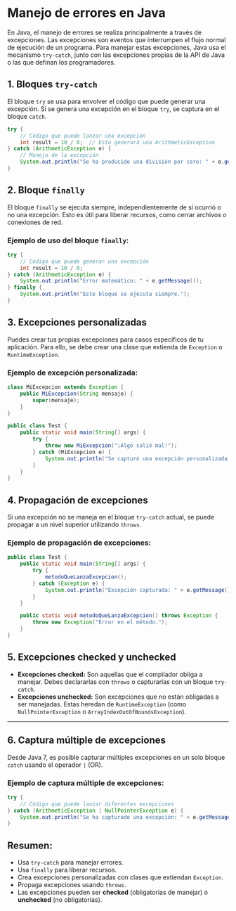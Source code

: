 # Manejo de errores en Java

En Java, el manejo de errores se realiza principalmente a través de excepciones. Las excepciones son eventos que interrumpen el flujo normal de ejecución de un programa. Para manejar estas excepciones, Java usa el mecanismo `try-catch`, junto con las excepciones propias de la API de Java o las que definan los programadores.

## 1. Bloques `try-catch`
El bloque `try` se usa para envolver el código que puede generar una excepción. Si se genera una excepción en el bloque `try`, se captura en el bloque `catch`.

```java
try {
    // Código que puede lanzar una excepción
    int result = 10 / 0;  // Esto generará una ArithmeticException
} catch (ArithmeticException e) {
    // Manejo de la excepción
    System.out.println("Se ha producido una división por cero: " + e.getMessage());
}

```
## 2. Bloque `finally`
El bloque `finally` se ejecuta siempre, independientemente de si ocurrió o no una excepción. Esto es útil para liberar recursos, como cerrar archivos o conexiones de red.

### Ejemplo de uso del bloque `finally`:

```java
try {
    // Código que puede generar una excepción
    int result = 10 / 0;
} catch (ArithmeticException e) {
    System.out.println("Error matemático: " + e.getMessage());
} finally {
    System.out.println("Este bloque se ejecuta siempre.");
}

```
## 3. Excepciones personalizadas
Puedes crear tus propias excepciones para casos específicos de tu aplicación. Para ello, se debe crear una clase que extienda de `Exception` o `RuntimeException`.

### Ejemplo de excepción personalizada:

```java
class MiExcepcion extends Exception {
    public MiExcepcion(String mensaje) {
        super(mensaje);
    }
}

public class Test {
    public static void main(String[] args) {
        try {
            throw new MiExcepcion("¡Algo salió mal!");
        } catch (MiExcepcion e) {
            System.out.println("Se capturó una excepción personalizada: " + e.getMessage());
        }
    }
}
```
## 4. Propagación de excepciones
Si una excepción no se maneja en el bloque `try-catch` actual, se puede propagar a un nivel superior utilizando `throws`.

### Ejemplo de propagación de excepciones:

```java
public class Test {
    public static void main(String[] args) {
        try {
            metodoQueLanzaExcepcion();
        } catch (Exception e) {
            System.out.println("Excepción capturada: " + e.getMessage());
        }
    }

    public static void metodoQueLanzaExcepcion() throws Exception {
        throw new Exception("Error en el método.");
    }
}
```
## 5. Excepciones checked y unchecked

- **Excepciones checked:** Son aquellas que el compilador obliga a manejar. Debes declararlas con `throws` o capturarlas con un bloque `try-catch`.
- **Excepciones unchecked:** Son excepciones que no están obligadas a ser manejadas. Estas heredan de `RuntimeException` (como `NullPointerException` o `ArrayIndexOutOfBoundsException`).

---

## 6. Captura múltiple de excepciones

Desde Java 7, es posible capturar múltiples excepciones en un solo bloque `catch` usando el operador `|` (OR).

### Ejemplo de captura múltiple de excepciones:

```java
try {
    // Código que puede lanzar diferentes excepciones
} catch (ArithmeticException | NullPointerException e) {
    System.out.println("Se ha capturado una excepción: " + e.getMessage());
}
```

## Resumen:
- Usa `try-catch` para manejar errores.
- Usa `finally` para liberar recursos.
- Crea excepciones personalizadas con clases que extiendan `Exception`.
- Propaga excepciones usando `throws`.
- Las excepciones pueden ser **checked** (obligatorias de manejar) o **unchecked** (no obligatorias).

